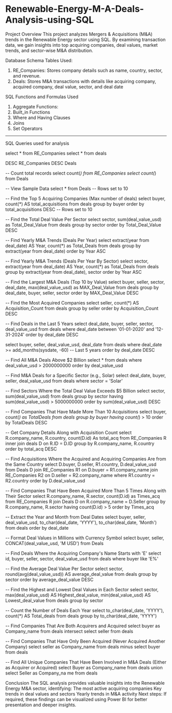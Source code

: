# Renewable-Energy-M-A-Deals-Analysis-using-SQL

Project Overview
This project analyzes Mergers & Acquisitions (M&A) trends in the Renewable Energy sector using SQL. By examining transaction data, we gain insights into top acquiring companies, deal values, market trends, and sector-wise M&A distribution.

Database Schema
Tables Used:
1. RE_Companies: Stores company details such as name, country, sector, and revenue.
2. Deals: Stores M&A transactions with details like acquiring company, acquired company, deal value, sector, and deal date

SQL Functions and Formulas Used
1. Aggregate Functions:
2. Built_in Functions
3. Where and Having Clauses
4. Joins
5. Set Operators
---------------------------------------------------------------------------

SQL Queries used for analysis

select * from RE_Companies
select * from deals

DESC RE_Companies
DESC Deals

-- Count total records
select count(*) from RE_Companies
select count(*) from Deals

-- View Sample Data
select * from Deals  -- Rows set to 10

-- Find the Top 5 Acquiring Companies (Max number of deals)
select buyer, count(*) AS total_acquisitions
from deals
group by buyer
order by total_acquisitions DESC  -- Rows set to 10

-- Find the Total Deal Value Per Sector
select sector, sum(deal_value_usd) as Total_Deal_Value
from deals
group by sector
order by Total_Deal_Value DESC

-- Find Yearly M&A Trends (Deals Per Year)
select extract(year from deal_date) AS Year, count(*) as Total_Deals
from deals
group by extract(year from deal_date)
order by Year ASC

-- Find Yearly M&A Trends (Deals Per Year By Sector)
select sector, extract(year from deal_date) AS Year, count(*) as Total_Deals
from deals
group by extract(year from deal_date), sector
order by Year ASC

-- Find the Largest M&A Deals (Top 10 by Value)
select buyer, seller, sector, deal_date, max(deal_value_usd) as MAX_Deal_Value
from deals
group by deal_date, buyer, seller, sector
order by MAX_Deal_Value DESC


-- Find the Most Acquired Companies
select seller, count(*) AS Acquisition_Count
from deals
group by seller
order by Acquisition_Count DESC

-- Find Deals in the Last 5 Years
select deal_date, buyer, seller, sector, deal_value_usd
from deals
where deal_date between '01-01-2020' and '12-31-2024'
order by deal_date DESC

select buyer, seller, deal_value_usd, deal_date
from deals
where deal_date >= add_months(sysdate, -60) -- Last 5 years
order by deal_date DESC

-- Find All M&A Deals Above $2 Billion
select * 
from deals 
where deal_value_usd > 2000000000
order by deal_value_usd

-- Find M&A Deals for a Specific Sector (e.g., Solar)
select deal_date, buyer, seller, deal_value_usd
from deals
where sector = 'Solar'

-- Find Sectors Where the Total Deal Value Exceeds $5 Billion
select sector, sum(deal_value_usd)
from deals
group by sector
having sum(deal_value_usd) > 5000000000
order by sum(deal_value_usd) DESC

-- Find Companies That Have Made More Than 10 Acquisitions
select buyer, count(*) as TotalDeals
from deals
group by buyer
having count(*) > 10
order by TotalDeals DESC

-- Get Company Details Along with Acquisition Count
select R.company_name, R.country, count(D.id) As total_acq
from RE_Companies R
inner join deals D
on R.ID = D.ID
group by R.company_name, R.country
order by total_acq DESC

-- Find Acquisitions Where the Acquired and Acquiring Companies Are from the Same Country
select D.buyer, D.seller, R1.country, D.deal_value_usd
from Deals D
join RE_Companies R1
on D.buyer = R1.company_name
join RE_Companies R2
on D.seller = R2.company_name
where R1.country = R2.country
order by D.deal_value_usd

-- Find Companies That Have Been Acquired More Than 5 Times Along with Their Sector
select R.company_name, R.sector, count(D.id) as Times_acq
from RE_Companies R
join Deals D
on R.company_name = D.Seller
group by R.company_name, R.sector
having count(D.id) > 5
order by Times_acq

-- Extract the Year and Month from Deal Dates
select buyer, seller, deal_value_usd, 
to_char(deal_date, 'YYYY'), 
to_char(deal_date, 'Month')
from deals
order by deal_date

-- Format Deal Values in Millions with Currency Symbol
select buyer, seller, CONCAT(deal_value_usd, 'M USD') from Deals


-- Find Deals Where the Acquiring Company's Name Starts with 'E'
select id, buyer, seller, sector, deal_value_usd
from deals
where buyer like 'E%'

-- Find the Average Deal Value Per Sector
select sector, round(avg(deal_value_usd)) AS average_deal_value
from deals
group by sector
order by average_deal_value DESC

-- Find the Highest and Lowest Deal Values in Each Sector
select sector, 
max(deal_value_usd) AS Highest_deal_value, 
min(deal_value_usd) AS Lowest_deal_value
from deals
group by sector

-- Count the Number of Deals Each Year
select to_char(deal_date, 'YYYY'), count(*) AS Total_deals
from deals
group by to_char(deal_date, 'YYYY')

-- Find Companies That Are Both Acquirers and Acquired
select buyer as Company_name from deals 
intersect 
select seller from deals

-- Find Companies That Have Only Been Acquired (Never Acquired Another Company)
select seller as Company_name from deals 
minus
select buyer from deals

--  Find All Unique Companies That Have Been Involved in M&A Deals (Either as Acquirer or Acquired)
select Buyer as Company_name from deals 
union
select Seller as Company_na   me from deals 

Conclusion
The SQL analysis provides valuable insights into the Renewable Energy M&A sector, identifying: 
The most active acquiring companies 
Key trends in deal values and sectors 
Yearly trends in M&A activity
Next steps: If required, these findings can be visualized using Power BI for better presentation and deeper insights.
